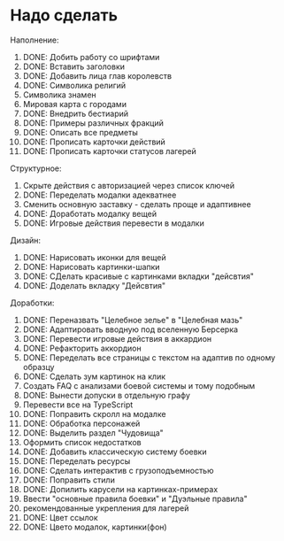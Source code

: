 # Надо сделать

Наполнение:
1. DONE: Добить работу со шрифтами
2. DONE: Вставить заголовки
3. DONE: Добавить лица глав королевств
4. DONE: Символика религий
5. Символика знамен
6. Мировая карта с городами
7. DONE: Внедрить бестиарий
8. DONE: Примеры различных фракций
9. DONE: Описать все предметы
10. DONE: Прописать карточки действий
11. DONE: Прописать карточки статусов лагерей

Структурное:
1. Скрыте действия с авторизацией через список ключей
2. DONE: Переделать модалки адекватнее
3. Сменить основную заставку - сделать проще и адаптивнее
4. DONE: Доработать модалку вещей
5. DONE: Игровые действия перевести в модалки

Дизайн:
1. DONE: Нарисовать иконки для вещей
2. DONE: Нарисовать картинки-шапки
3. DONE: СДелать красивые с картинками вкладки "дейсвтия"
4. DONE: Доделать вкладку "Дейсвтия"

Доработки:
1. DONE: Переназвать "Целебное зелье" в "Целебная мазь"
2. DONE: Адаптировать вводную под вселенную Берсерка
3. DONE: Перевести игровые действия в аккардион
4. DONE: Рефакторить аккордион
5. DONE: Переделать все страницы с текстом на адаптив по одному образцу
6. DONE: Сделать зум картинок на клик
7. Создать FAQ с анализами боевой системы и тому подобным
8. DONE: Вынести допуски в отдельную графу
9. Перевести все на TypeScript
10. DONE: Поправить скролл на модалке
11. DONE: Обработка персонажей
12. DONE: Выделить раздел "Чудовища"
13. Оформить список недостатков
14. DONE: Добавить классическую систему боевки
15. DONE: Переделать ресурсы
16. DONE: Сделать интерактив с грузоподъемностью
17. DONE: Поправить стили
18. DONE: Допилить карусели на картинках-примерах
19. Ввести "основные правила боевки" и "Дуэльные правила"
19. рекомендованные укрепления для лагерей
20. DONE: Цвет ссылок
21. DONE: Цвето модалок, картинки(фон)